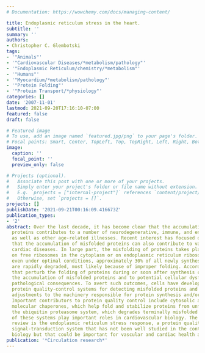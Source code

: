 ```yaml
---
# Documentation: https://wowchemy.com/docs/managing-content/

title: Endoplasmic reticulum stress in the heart.
subtitle: ''
summary: ''
authors:
- Christopher C. Glembotski
tags:
- '"Animals"'
- '"Cardiovascular Diseases/*metabolism/pathology"'
- '"Endoplasmic Reticulum/chemistry/*metabolism"'
- '"Humans"'
- '"Myocardium/*metabolism/pathology"'
- '"Protein Folding"'
- '"Protein Transport/*physiology"'
categories: []
date: '2007-11-01'
lastmod: 2021-09-20T17:16:10-07:00
featured: false
draft: false

# Featured image
# To use, add an image named `featured.jpg/png` to your page's folder.
# Focal points: Smart, Center, TopLeft, Top, TopRight, Left, Right, BottomLeft, Bottom, BottomRight.
image:
  caption: ''
  focal_point: ''
  preview_only: false

# Projects (optional).
#   Associate this post with one or more of your projects.
#   Simply enter your project's folder or file name without extension.
#   E.g. `projects = ["internal-project"]` references `content/project/deep-learning/index.md`.
#   Otherwise, set `projects = []`.
projects: []
publishDate: '2021-09-21T00:16:09.416673Z'
publication_types:
- '2'
abstract: Over the last decade, it has become clear that the accumulation of misfolded
  proteins contributes to a number of neurodegenerative, immune, and endocrine pathologies,
  as well as other age-related illnesses. Recent interest has focused on the possibility
  that the accumulation of misfolded proteins can also contribute to vascular and
  cardiac diseases. In large part, the misfolding of proteins takes place during synthesis
  on free ribosomes in the cytoplasm or on endoplasmic reticulum ribosomes. In fact,
  even under optimal conditions, approximately 30% of all newly synthesized proteins
  are rapidly degraded, most likely because of improper folding. Accordingly, stresses
  that perturb the folding of proteins during or soon after synthesis can lead to
  the accumulation of misfolded proteins and to potential cellular dysfunction and
  pathological consequences. To avert such outcomes, cells have developed elaborate
  protein quality-control systems for detecting misfolded proteins and making appropriate
  adjustments to the machinery responsible for protein synthesis and/or degradation.
  Important contributors to protein quality control include cytosolic and organelle-targeted
  molecular chaperones, which help fold and stabilize proteins from unfolding, and
  the ubiquitin proteasome system, which degrades terminally misfolded proteins. Both
  of these systems play important roles in cardiovascular biology. The focus of this
  review is the endoplasmic reticulum stress response, a protein quality-control and
  signal-transduction system that has not been well studied in the context of cardiovascular
  biology but that could be important for vascular and cardiac health and disease.
publication: '*Circulation research*'
---
```

